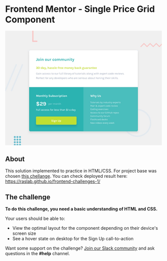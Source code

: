 # Frontend Mentor - Single Price Grid Component

![Design preview for the Single Price Grid Component coding challenge](./design/desktop-preview.jpg)

## About

This solution implemented to practice in HTML/CSS. 
For project base was chosen [this chellange](https://www.frontendmentor.io/challenges/single-price-grid-component-5ce41129d0ff452fec5abbbc).
You can check deployed result here: https://raslab.github.io/frontend-challenges-1/

## The challenge

**To do this challenge, you need a basic understanding of HTML and CSS.**

Your users should be able to:

- View the optimal layout for the component depending on their device's screen size
- See a hover state on desktop for the Sign Up call-to-action

Want some support on the challenge? [Join our Slack community](https://www.frontendmentor.io/slack) and ask questions in the **#help** channel.
